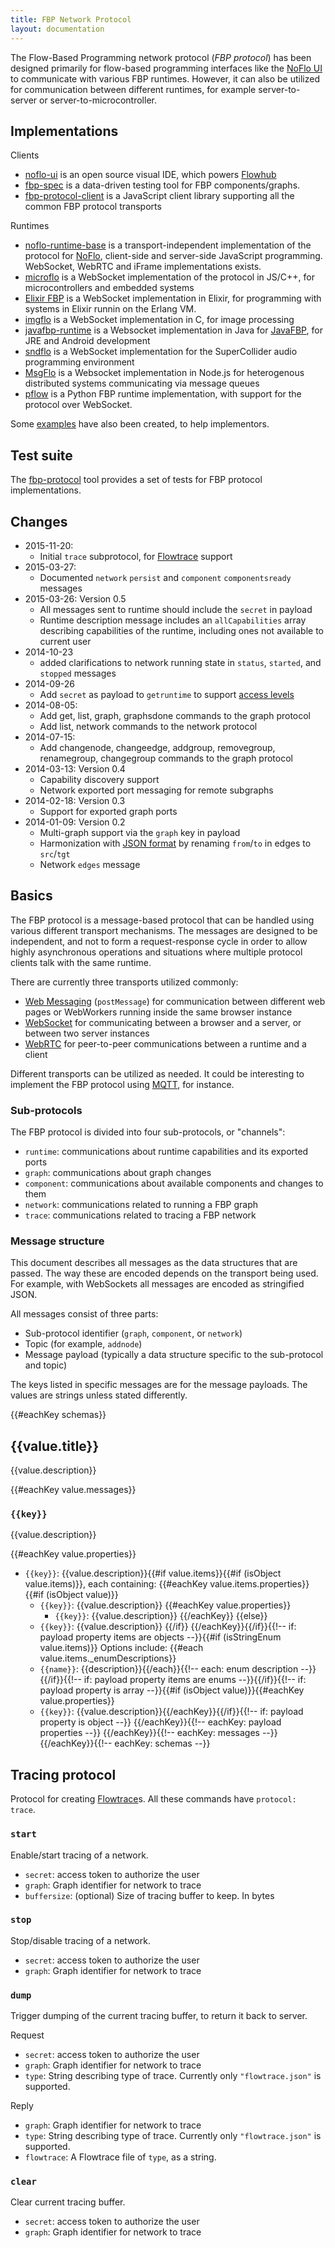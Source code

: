 ```yaml
---
title: FBP Network Protocol
layout: documentation
---
```

The Flow-Based Programming network protocol (*FBP protocol*) has been designed primarily for flow-based programming interfaces like the [NoFlo UI](http://www.kickstarter.com/projects/noflo/noflo-development-environment) to communicate with various FBP runtimes. However, it can also be utilized for communication between different runtimes, for example server-to-server or server-to-microcontroller.

## Implementations

Clients

* [noflo-ui](https://github.com/noflo/noflo-ui) is an open source visual IDE, which powers [Flowhub](http://flowhub.io)
* [fbp-spec](https://github.com/flowbased/fbp-spec) is a data-driven testing tool for FBP components/graphs.
* [fbp-protocol-client](https://github.com/flowbased/fbp-protocol-client) is a JavaScript client library supporting all the common FBP protocol transports

Runtimes

* [noflo-runtime-base](https://github.com/noflo/noflo-runtime-base) is a transport-independent implementation of the protocol for [NoFlo](http://noflojs.org), client-side and server-side JavaScript programming. WebSocket, WebRTC and iFrame implementations exists.
* [microflo](https://github.com/jonnor/microflo) is a WebSocket implementation of the protocol in JS/C++, for microcontrollers and embedded systems
* [Elixir FBP](http://www.elixirfbp.org/) is a WebSocket implementation in Elixir, for programming with systems in Elixir runnin on the Erlang VM.
* [imgflo](https://github.com/jonnor/imgflo) is a WebSocket implementation in C, for image processing
* [javafbp-runtime](https://github.com/jonnor/javafbp-runtime) is a Websocket implementation in Java for [JavaFBP](https://github.com/jpaulm/javafbp), for JRE and Android development
* [sndflo](https://github.com/jonnor/sndflo) is a WebSocket implementation for the SuperCollider audio programming environment
* [MsgFlo](https://github.com/the-grid/msgflo) is a Websocket implementation in Node.js for heterogenous distributed systems communicating via message queues
* [pflow](https://github.com/LumaPictures/pflow) is a Python FBP runtime implementation, with support for the protocol over WebSocket.

Some [examples](https://github.com/flowbased/protocol-examples) have also been created, to help implementors.

## Test suite

The [fbp-protocol](https://github.com/flowbased/fbp-protocol) tool provides a set of tests for FBP protocol implementations.

## Changes

* 2015-11-20:
  - Initial `trace` subprotocol, for [Flowtrace](https://github.com/flowbased/flowtrace) support
* 2015-03-27:
  - Documented `network` `persist` and `component` `componentsready` messages
* 2015-03-26: Version 0.5
  - All messages sent to runtime should include the `secret` in payload
  - Runtime description message includes an `allCapabilities` array describing capabilities of the runtime, including ones not available to current user
* 2014-10-23
  - added clarifications to network running state in `status`, `started`, and `stopped` messages
* 2014-09-26
  - Add `secret` as payload to `getruntime` to support [access levels](https://github.com/noflo/noflo-ui/issues/278)
* 2014-08-05:
  - Add get, list, graph, graphsdone commands to the graph protocol
  - Add list, network commands to the network protocol
* 2014-07-15:
  - Add changenode, changeedge, addgroup, removegroup, renamegroup,
    changegroup commands to the graph protocol
* 2014-03-13: Version 0.4
  - Capability discovery support
  - Network exported port messaging for remote subgraphs
* 2014-02-18: Version 0.3
  - Support for exported graph ports
* 2014-01-09: Version 0.2
  - Multi-graph support via the `graph` key in payload
  - Harmonization with [JSON format](http://noflojs.org/documentation/json/) by renaming `from`/`to` in edges to `src`/`tgt`
  - Network `edges` message

## Basics

The FBP protocol is a message-based protocol that can be handled using various different transport mechanisms. The messages are designed to be independent, and not to form a request-response cycle in order to allow highly asynchronous operations and situations where multiple protocol clients talk with the same runtime.

There are currently three transports utilized commonly:

* [Web Messaging](http://en.wikipedia.org/wiki/Web_Messaging) (`postMessage`) for communication between different web pages or WebWorkers running inside the same browser instance
* [WebSocket](http://en.wikipedia.org/wiki/WebSocket) for communicating between a browser and a server, or between two server instances
* [WebRTC](http://en.wikipedia.org/wiki/WebRTC) for peer-to-peer communications between a runtime and a client

Different transports can be utilized as needed. It could be interesting to implement the FBP protocol using [MQTT](http://en.wikipedia.org/wiki/MQ_Telemetry_Transport), for instance.

### Sub-protocols

The FBP protocol is divided into four sub-protocols, or "channels":

* `runtime`: communications about runtime capabilities and its exported ports
* `graph`: communications about graph changes
* `component`: communications about available components and changes to them
* `network`: communications related to running a FBP graph
* `trace`: communications related to tracing a FBP network

### Message structure

This document describes all messages as the data structures that are passed. The way these are encoded depends on the transport being used. For example, with WebSockets all messages are encoded as stringified JSON.

All messages consist of three parts:

* Sub-protocol identifier (`graph`, `component`, or `network`)
* Topic (for example, `addnode`)
* Message payload (typically a data structure specific to the sub-protocol and topic)

The keys listed in specific messages are for the message payloads. The values are strings unless stated differently.

{{#eachKey schemas}}

<a id="{{key}}"></a>

## {{value.title}}

{{value.description}}

{{#eachKey value.messages}}

### `{{key}}`

{{value.description}}

{{#eachKey value.properties}}
* `{{key}}`: {{value.description}}{{#if value.items}}{{#if (isObject value.items)}}, each containing:
{{#eachKey value.items.properties}}
{{#if (isObject value)}}
  * `{{key}}`: {{value.description}}
{{#eachKey value.properties}}
    - `{{key}}`: {{value.description}}
{{/eachKey}}
{{else}}
  - `{{key}}`: {{value.description}}
{{/if}}
{{/eachKey}}{{/if}}{{!-- if: payload property items are objects
--}}{{#if (isStringEnum value.items)}} Options include: {{#each value.items._enumDescriptions}}
  - `{{name}}`: {{description}}{{/each}}{{!-- each: enum description
--}}{{/if}}{{!--  if: payload property items are enums
--}}{{/if}}{{!-- if: payload property is array
--}}{{#if (isObject value)}}{{#eachKey value.properties}}
  - `{{key}}`: {{value.description}}{{/eachKey}}{{/if}}{{!-- if: payload property is object --}}
{{/eachKey}}{{!-- eachKey:  payload properties --}}
{{/eachKey}}{{!-- eachKey: messages --}}
{{/eachKey}}{{!-- eachKey: schemas --}}

<a id="trace"></a>
## Tracing protocol

Protocol for creating [Flowtrace](https://github.com/flowbased/flowtrace)s. All these commands have `protocol: trace`.

### `start`

Enable/start tracing of a network.

* `secret`: access token to authorize the user
* `graph`: Graph identifier for network to trace
* `buffersize`: (optional) Size of tracing buffer to keep. In bytes

### `stop`

Stop/disable tracing of a network.

* `secret`: access token to authorize the user
* `graph`: Graph identifier for network to trace

### `dump`

Trigger dumping of the current tracing buffer, to return it back to server.

Request

* `secret`: access token to authorize the user
* `graph`: Graph identifier for network to trace
* `type`: String describing type of trace. Currently only `"flowtrace.json"` is supported.

Reply

* `graph`: Graph identifier for network to trace
* `type`: String describing type of trace. Currently only `"flowtrace.json"` is supported.
* `flowtrace`: A Flowtrace file of `type`, as a string.

### `clear`

Clear current tracing buffer.

* `secret`: access token to authorize the user
* `graph`: Graph identifier for network to trace

